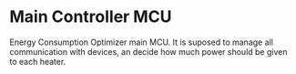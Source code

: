 # Main Controller MCU
Energy Consumption Optimizer main MCU. It is suposed to manage all communication with devices, an decide how much power should be given to each heater.
